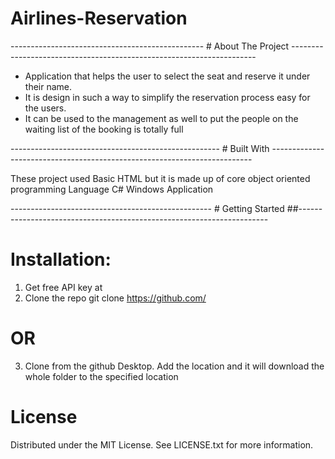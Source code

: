 # Airlines-Reservation

------------------------------------------------ # About The Project ---------------------------------------------------------------------

* Application that helps the user to select the seat and reserve it under their name.
* It is design in such a way to simplify the reservation process easy for the users. 
* It can be used to the management as well to put the people on the waiting list of the booking is totally full

---------------------------------------------------- # Built With -------------------------------------------------------------------------

These project used Basic HTML but it is made up of core object oriented programming Language C# Windows Application


-------------------------------------------------- # Getting Started ##----------------------------------------------------------------------

# Installation:

1. Get free API key at 
2. Clone the repo
   git clone https://github.com/
   
 # OR 
 
3. Clone from the github Desktop. Add the location and it will download the whole folder to the specified location

# License 

Distributed under the MIT License. See LICENSE.txt for more information.
